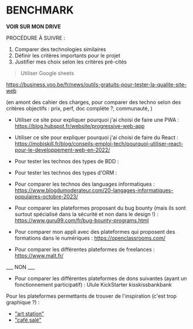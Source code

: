 # BENCHMARK

**VOIR SUR MON DRIVE**


PROCÉDURE À SUIVRE :
1) Comparer des technologies similaires
2) Définir les critères importants pour le projet
3) Justifier mes choix selon les critères pré-cités


> Utiliser Google sheets

https://business.voo.be/fr/news/outils-gratuits-pour-tester-la-qualite-site-web

(en amont des cahier des charges, pour comparer des techno selon des critères objectifs : prix, perf, doc compléte ?, communauté, )


- Utiliser ce site pour expliquer pourquoi j'ai choisi de faire une PWA :
https://blog.hubspot.fr/website/progressive-web-app


- Utiliser ce site pour expliquer pourquoi j'ai choisi de faire du React :
https://mobiskill.fr/blog/conseils-emploi-tech/pourquoi-utiliser-react-pour-le-developpement-web-en-2022/


- Pour tester les technos des types de BDD :


- Pour tester les technos des types d'ORM :


- Pour comparer les technos des languages informatiques :
https://www.blogdumoderateur.com/20-langages-informatiques-populaires-octobre-2023/



- Pour comparer les plateformes proposant du bug bounty (mais ils sont surtout spécialisé dans la sécurité et non dans le design !) :
https://www.guru99.com/fr/bug-bounty-programs.html

- Pour comparer mon appli avec des plateformes qui proposent des formations dans le numériques :
https://openclassrooms.com/

- Pour comparer les différentes plateformes de freelances :
https://www.malt.fr/







___ NON ___

- Pour comparer les différentes plateformes de dons suivantes (ayant un fonctionnement participatif) :
Ulule
KickStarter
kisskissbankbank



Pour les plateformes permettants de trouver de l'inspiration (c'est trop graphique ?) :
- ["art station"](https://www.artstation.com/search?sort_by=relevance&query=wirefreme)
- ["café salé"](https://www.cfsl.net/forum-dessin/search/696794/?q=wireframe&o=date)
